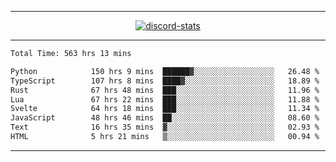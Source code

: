 <a href="https://www.github.com/ripavoid" target="_blank" rel="noreferrer">

-------

<div align='center'>
    <a href='https://discordapp.com/users/825178146797518881'>
        <img align='center' alt='discord-stats' src='https://api.discord-status.me/825178146797518881?nitro&boost=4&gradient=%231e0b1a%2C%23000000%2C%23000000%2C%23160316'></img>
    </a>
</div>

-------

<!--START_SECTION:waka-->

```txt
Total Time: 563 hrs 13 mins

Python            150 hrs 9 mins  ██████▓░░░░░░░░░░░░░░░░░░   26.48 %
TypeScript        107 hrs 8 mins  ████▓░░░░░░░░░░░░░░░░░░░░   18.89 %
Rust              67 hrs 48 mins  ███░░░░░░░░░░░░░░░░░░░░░░   11.96 %
Lua               67 hrs 22 mins  ███░░░░░░░░░░░░░░░░░░░░░░   11.88 %
Svelte            64 hrs 18 mins  ███░░░░░░░░░░░░░░░░░░░░░░   11.34 %
JavaScript        48 hrs 46 mins  ██░░░░░░░░░░░░░░░░░░░░░░░   08.60 %
Text              16 hrs 35 mins  ▓░░░░░░░░░░░░░░░░░░░░░░░░   02.93 %
HTML              5 hrs 21 mins   ▒░░░░░░░░░░░░░░░░░░░░░░░░   00.94 %
```

<!--END_SECTION:waka-->

-------
